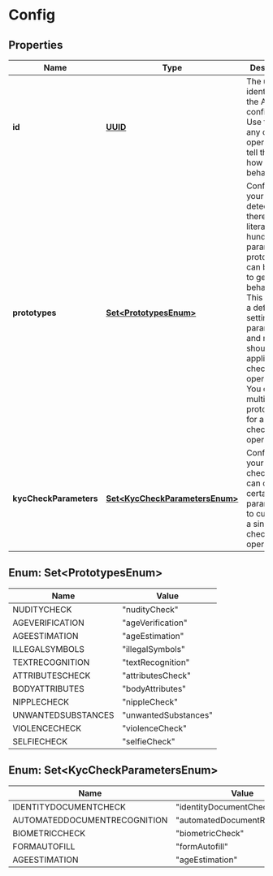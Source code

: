

# Config

## Properties

Name | Type | Description | Notes
------------ | ------------- | ------------- | -------------
**id** | [**UUID**](UUID.md) | The unique identifier for the AI configuration. Use this for any check operation to tell the AI how to behave. |  [optional]
**prototypes** | [**Set&lt;PrototypesEnum&gt;**](#Set&lt;PrototypesEnum&gt;) | Configures your detection. As there are literally hundreds of parameters, prototypes can be used to get useful behaviour. This includes a default setting for parameters and rules that should be applied to the check operations. You can use multiple prototypes for a single check operation. |  [optional]
**kycCheckParameters** | [**Set&lt;KycCheckParametersEnum&gt;**](#Set&lt;KycCheckParametersEnum&gt;) | Configures your kyc checks. You can combine certain parameters to customize a single check operation. |  [optional]


## Enum: Set&lt;PrototypesEnum&gt;

Name | Value
---- | -----
NUDITYCHECK | &quot;nudityCheck&quot;
AGEVERIFICATION | &quot;ageVerification&quot;
AGEESTIMATION | &quot;ageEstimation&quot;
ILLEGALSYMBOLS | &quot;illegalSymbols&quot;
TEXTRECOGNITION | &quot;textRecognition&quot;
ATTRIBUTESCHECK | &quot;attributesCheck&quot;
BODYATTRIBUTES | &quot;bodyAttributes&quot;
NIPPLECHECK | &quot;nippleCheck&quot;
UNWANTEDSUBSTANCES | &quot;unwantedSubstances&quot;
VIOLENCECHECK | &quot;violenceCheck&quot;
SELFIECHECK | &quot;selfieCheck&quot;


## Enum: Set&lt;KycCheckParametersEnum&gt;

Name | Value
---- | -----
IDENTITYDOCUMENTCHECK | &quot;identityDocumentCheck&quot;
AUTOMATEDDOCUMENTRECOGNITION | &quot;automatedDocumentRecognition&quot;
BIOMETRICCHECK | &quot;biometricCheck&quot;
FORMAUTOFILL | &quot;formAutofill&quot;
AGEESTIMATION | &quot;ageEstimation&quot;




